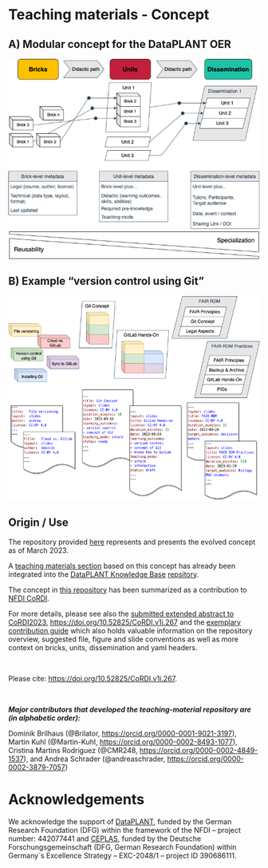 # Teaching materials  - Concept

## A) Modular concept for the DataPLANT OER

![](images/teaching_concept-A.drawio.png)

## B) Example “version control using Git”

![](images/teaching_concept-B.drawio.png)

## Origin / Use

The repository provided [here](https://github.com/nfdi4plants/teaching-materials-concept) represents and presents the evolved concept as of March 2023.  

A [teaching materials section](https://github.com/nfdi4plants/nfdi4plants.knowledgebase/tree/main/src/docs/teaching-materials) based on this concept has already been integrated into the [DataPLANT Knowledge Base](https://nfdi4plants.org/nfdi4plants.knowledgebase/index.html) [repsitory](https://github.com/nfdi4plants/nfdi4plants.knowledgebase). 

The concept in [this repository](https://github.com/nfdi4plants/teaching-materials-concept) has been summarized as a contribution to [NFDI CoRDI](https://www.nfdi.de/cordi-2023/?lang=en).

For more details, please see also the [submitted extended abstract to CoRDI2023](./cordi2023_files/extended_abstract/2023-04-25_One-source-to-teach-them-all.pdf), https://doi.org/10.52825/CoRDI.v1i.267 and the [exemplary contribution guide](./CONTRIBUTING.md) which also holds valuable information on the repository overview, suggested file, figure and slide conventions as well as more context on bricks, units, dissemination and yaml headers.

<br/>

Please cite: https://doi.org/10.52825/CoRDI.v1i.267.

<br/>

***Major contributors that developed the teaching-material repository are (in alphabetic order):***

Dominik Brilhaus (@Brilator, https://orcid.org/0000-0001-9021-3197), Martin Kuhl (@Martin-Kuhl, https://orcid.org/0000-0002-8493-1077), Cristina Martins Rodriguez (@CMR248, https://orcid.org/0000-0002-4849-1537), and Andrea Schrader (@andreaschrader, https://orcid.org/0000-0002-3879-7057)

# Acknowledgements
We acknowledge the support of [DataPLANT](https://nfdi4plants.org/), funded by the German Research Foundation (DFG) within the framework of the NFDI – project number: 442077441 and [CEPLAS](https://www.ceplas.eu/), funded by the Deutsche Forschungsgemeinschaft (DFG, German Research Foundation) within Germany´s Excellence Strategy – EXC-2048/1 – project ID 390686111.